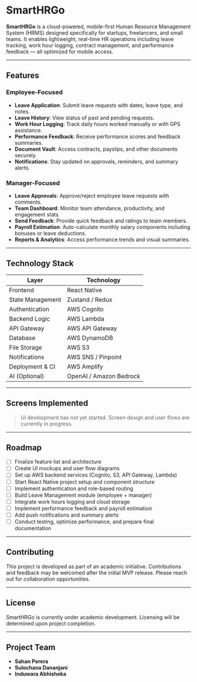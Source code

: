 # SmartHRGo

**SmartHRGo** is a cloud-powered, mobile-first Human Resource Management System (HRMS) designed specifically for startups, freelancers, and small teams. It enables lightweight, real-time HR operations including leave tracking, work hour logging, contract management, and performance feedback — all optimized for mobile access.

---

## Features

### Employee-Focused
- **Leave Application**: Submit leave requests with dates, leave type, and notes.
- **Leave History**: View status of past and pending requests.
- **Work Hour Logging**: Track daily hours worked manually or with GPS assistance.
- **Performance Feedback**: Receive performance scores and feedback summaries.
- **Document Vault**: Access contracts, payslips, and other documents securely.
- **Notifications**: Stay updated on approvals, reminders, and summary alerts.

### Manager-Focused
- **Leave Approvals**: Approve/reject employee leave requests with comments.
- **Team Dashboard**: Monitor team attendance, productivity, and engagement stats.
- **Send Feedback**: Provide quick feedback and ratings to team members.
- **Payroll Estimation**: Auto-calculate monthly salary components including bonuses or leave deductions.
- **Reports & Analytics**: Access performance trends and visual summaries.

---

## Technology Stack

| Layer             | Technology           |
|-------------------|----------------------|
| Frontend          | React Native         |
| State Management  | Zustand / Redux      |
| Authentication    | AWS Cognito          |
| Backend Logic     | AWS Lambda           |
| API Gateway       | AWS API Gateway      |
| Database          | AWS DynamoDB         |
| File Storage      | AWS S3               |
| Notifications     | AWS SNS / Pinpoint   |
| Deployment & CI   | AWS Amplify          |
| AI (Optional)     | OpenAI / Amazon Bedrock |

---

## Screens Implemented

> UI development has not yet started. Screen design and user flows are currently in progress.

---

## Roadmap

- [ ] Finalize feature list and architecture
- [ ] Create UI mockups and user flow diagrams
- [ ] Set up AWS backend services (Cognito, S3, API Gateway, Lambda)
- [ ] Start React Native project setup and component structure
- [ ] Implement authentication and role-based routing
- [ ] Build Leave Management module (employee + manager)
- [ ] Integrate work hours logging and cloud storage
- [ ] Implement performance feedback and payroll estimation
- [ ] Add push notifications and summary alerts
- [ ] Conduct testing, optimize performance, and prepare final documentation

---

## Contributing

This project is developed as part of an academic initiative. Contributions and feedback may be welcomed after the initial MVP release. Please reach out for collaboration opportunities.

---

## License

SmartHRGo is currently under academic development. Licensing will be determined upon project completion.

---

## Project Team

- **Sahan Perera**
- **Sulochana Dananjani**
- **Induwara Abhisheka**
